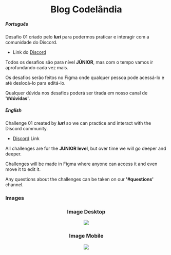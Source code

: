 <h1 align="center">Blog Codelândia</h1>

##### Português
Desafio 01 criado pelo __*Iuri*__ para podermos praticar e interagir com a comunidade do Discord.

- Link do [Discord](https://discord.com/channels/853354677411905578/855846897854971914)

Todos os desafios são para nível **JÚNIOR**, mas com o tempo vamos ir aprofundando cada vez mais.

Os desafios serão feitos no Figma onde qualquer pessoa pode acessá-lo e até deslocá-lo para editá-lo.

Qualquer dúvida nos desafios poderá ser tirada em nosso canal de **'#dúvidas'**.


##### English

Challenge 01 created by __*Iuri*__ so we can practice and interact with the Discord community.

- [Discord](https://discord.com/channels/853354677411905578/855846897854971914) Link

All challenges are for the **JUNIOR level**, but over time we will go deeper and deeper.

Challenges will be made in Figma where anyone can access it and even move it to edit it.

Any questions about the challenges can be taken on our **'#questions'** channel.

### Images

<div align="center">
<h3>Image Desktop</h3>
<img src="https://raw.githubusercontent.com/gist/Thiago-Barreto-R/57d4f2b5ce988b6c0ca7e2463ad42bdc/raw/fda8bca9df23dd2dfc54a23a80972df9e33dce4a/Image-Desktop.svg">


<h3>Image Mobile</h3>
<img src="https://raw.githubusercontent.com/gist/Thiago-Barreto-R/57d4f2b5ce988b6c0ca7e2463ad42bdc/raw/fda8bca9df23dd2dfc54a23a80972df9e33dce4a/Image-Mobile.svg"></div>